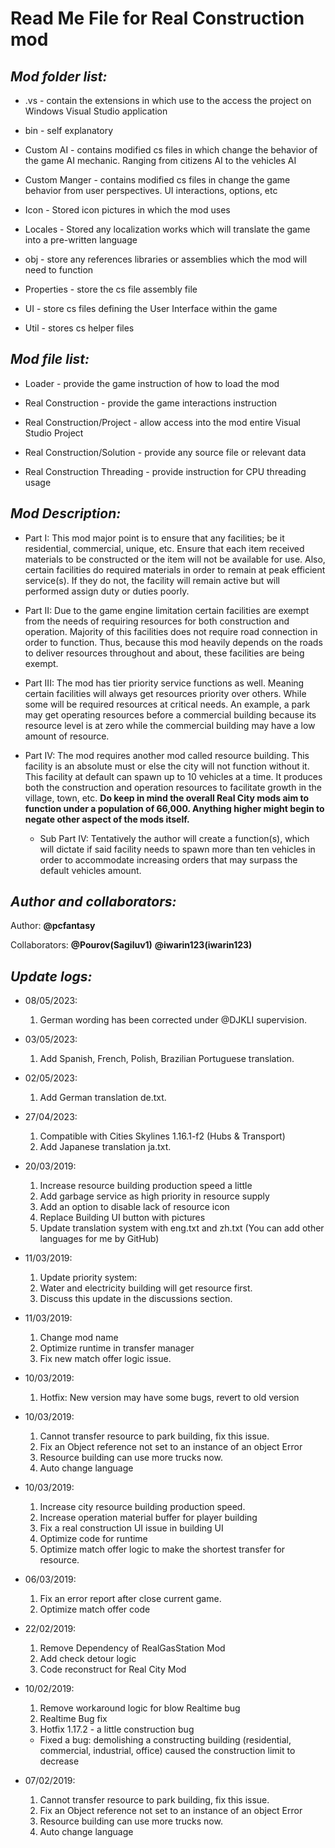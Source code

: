 **Read Me File for Real Construction mod**
===

*Mod folder list:*
---

* .vs - contain the extensions in which use to the access the project on Windows Visual Studio application

* bin - self explanatory

* Custom AI - contains modified cs files in which change the behavior of the game AI mechanic. Ranging from citizens AI to the vehicles AI

* Custom Manger - contains modified cs files in change the game behavior from user perspectives. UI interactions, options, etc

* Icon - Stored icon pictures in which the mod uses

* Locales - Stored any localization works which will translate the game into a pre-written language

* obj - store any references libraries or assemblies which the mod will need to function

* Properties - store the cs file assembly file

* UI - store cs files defining the User Interface within the game

* Util - stores cs helper files


*Mod file list:*
---

* Loader - provide the game instruction of how to load the mod

* Real Construction - provide the game interactions instruction

* Real Construction/Project - allow access into the mod entire Visual Studio Project

* Real Construction/Solution - provide any source file or relevant data

* Real Construction Threading - provide instruction for CPU threading usage

*Mod Description:*
---

* Part I:
	This mod major point is to ensure that any facilities; be it residential, commercial, unique, etc. Ensure that each item received materials to be constructed or the item will not be available for use. Also, certain facilities do required materials in order to remain at peak efficient service(s). If they do not, the facility will remain active but will performed assign duty or duties poorly.

* Part II:
	Due to the game engine limitation certain facilities are exempt from the needs of requiring resources for both construction and operation. Majority of this facilities does not require road connection in order to function. Thus, because this mod heavily depends on the roads to deliver resources throughout and about, these facilities are being exempt.

* Part III:
	The mod has tier priority service functions as well. Meaning certain facilities will always get resources priority over others. While some will be required resources at critical needs. An example, a park may get operating resources before a commercial building because its resource level is at zero while the commercial building may have a low amount of resource.

* Part IV:
	The mod requires another mod called resource building. This facility is an absolute must or else the city will not function without it. This facility at default can spawn up to 10 vehicles at a time. It produces both the construction and operation resources to facilitate growth in the village, town, etc. **Do keep in mind the overall Real City mods aim to function under a population of 66,000. Anything higher might begin to negate other aspect of the mods itself.** 
	* Sub Part IV: Tentatively the author will create a function(s), which will dictate if said facility needs to spawn more than ten vehicles in order to accommodate increasing orders that may surpass the default vehicles amount.


*Author and collaborators:*
---

Author: **@pcfantasy**

Collaborators: **@Pourov(Sagiluv1)** **@iwarin123(iwarin123)**

*Update logs:*
---

* 08/05/2023:
	1. German wording has been corrected under @DJKLI supervision.

* 03/05/2023:
	1. Add Spanish, French, Polish, Brazilian Portuguese translation.

* 02/05/2023:
	1. Add German translation de.txt.

* 27/04/2023:
	1. Compatible with Cities Skylines 1.16.1-f2 (Hubs & Transport)
	2. Add Japanese translation ja.txt.

* 20/03/2019:
	1. Increase resource building production speed a little
	2. Add garbage service as high priority in resource supply
	3. Add an option to disable lack of resource icon
	4. Replace Building UI button with pictures
	5. Update translation system with eng.txt and zh.txt (You can add other languages for me by GitHub)
		
* 11/03/2019:
	1. Update priority system:	
	2. Water and electricity building will get resource first.
	3. Discuss this update in the discussions section.
		
* 11/03/2019:
	1. Change mod name
	2. Optimize runtime in transfer manager
	3. Fix new match offer logic issue.
		
* 10/03/2019:
	1. Hotfix: New version may have some bugs, revert to old version
		
* 10/03/2019:
	1. Cannot transfer resource to park building, fix this issue.
	2. Fix an Object reference not set to an instance of an object Error
	3. Resource building can use more trucks now.
	4. Auto change language
		
* 10/03/2019:
	1. Increase city resource building production speed.
	2. Increase operation material buffer for player building
	3. Fix a real construction UI issue in building UI
	4. Optimize code for runtime
	5. Optimize match offer logic to make the shortest transfer for resource.
		
* 06/03/2019:
	1. Fix an error report after close current game.
	2. Optimize match offer code
		
* 22/02/2019:
	1. Remove Dependency of RealGasStation Mod
	2. Add check detour logic
	3. Code reconstruct for Real City Mod
		
* 10/02/2019:
	1. Remove workaround logic for blow Realtime bug
	2. Realtime Bug fix
	3. Hotfix 1.17.2 - a little construction bug

	* Fixed a bug: demolishing a constructing building (residential, commercial, industrial, office) caused the construction limit to decrease
		
* 07/02/2019:
	1. Cannot transfer resource to park building, fix this issue.
	2. Fix an Object reference not set to an instance of an object Error
	3. Resource building can use more trucks now.
	4. Auto change language
